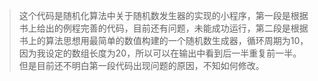 >这个代码是随机化算法中关于随机数发生器的实现的小程序，第一段是根据书上给出的例程完善的代码，目前还有问题，未能成功运行，第二段是根据书上的算法思想用最简单的数值构建的一个随机数生成器，循环周期为10，因为我设定的数组长度为20，所以可以在输出中看到后一半重复前一半。但是目前还不明白第一段代码出现问题的原因，不知如何修改。
